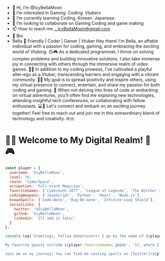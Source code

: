- 👋 Hi, I’m @IcyBellaMoon
- 👀 I’m interested in Gaming. Coding. Vtubers
- 🌱 I’m currently learning Coding. Korean. Japanese.
- 💞️ I’m looking to collaborate on Gaming Coding and game making
- 📫 How to reach me ...IcyBellaMoon@gmail.com
- 👀 Bio
- Bella 🌟
Friendly | Coder | Gamer | Vtuber
Hey there! I'm Bella, an affable individual with a passion for coding, gaming, and embracing the exciting world of Vtubing. 😊🎮 As a dedicated programmer, I thrive on solving complex problems and building innovative solutions. I also take immense joy in connecting with others through the immersive realm of video games. 🚀🎉
In addition to my coding prowess, I've cultivated a playful alter-ego as a Vtuber, transcending barriers and engaging with a vibrant community. 💃✨ My goal is to spread positivity and inspire others, using my virtual presence to connect, entertain, and share my passion for both coding and gaming. 🌟
When not delving into lines of code or embarking on virtual adventures, you'll often find me exploring new technologies, attending insightful tech conferences, or collaborating with fellow enthusiasts. 💻🚀
Let's connect and embark on an exciting journey together! Feel free to reach out and join me in this extraordinary blend of technology and creativity. 🌐✉️

<!---
IcyBellaMoon/IcyBellaMoon is a ✨ special ✨ repository because its `README.md` (this file) appears on your GitHub profile.
You can click the Preview link to take a look at your changes.
--->
# 👾🚀 Welcome to My Digital Realm! 🚀🎮

```javascript
const player = {
  username: 'IcyBellaMoon',
  level: 30,
  realm: 'CyberSpace',
  occupation: 'Full-stack Magician',
  favoriteGames: ['Cyberpunk 2077', 'League of Legends', 'The Witcher 3'],
  codingWeapons: ['JavaScript', 'Python', 'React', 'Node.js'],
  knownSpells: ['Code-Warp', 'Bug-Be-Gone', 'Infinite-Loop Shield'],
  socialLinks: {
    twitter: '@IcyBellaMoon',
    github: 'IcyBellaMoon',
    linkedin: 'Ill add it later'
  }
};

console.log(`Greetings, fellow adventurers! I go by the name of ${player.username}, a Level ${player.level} sorcerer hailing from the mystical realm of ${player.realm}. By day, I'm a ${player.occupation}, weaving spells in the form of code to shape digital worlds.

My favorite quests include ${player.favoriteGames.join(', ')}, where I immerse myself in epic stories and conquer virtual realms. In the coding arena, I wield powerful languages like ${player.codingWeapons.join(', ')} and cast spells such as ${player.knownSpells.join(', ')} to create enchanted software.

Join me on my journey! You can find me casting spells on [Twitter](${player.socialLinks.twitter}), mastering arcane knowledge on [GitHub](${player.socialLinks.github}), and connecting with fellow adventurers on [LinkedIn](${player.socialLinks.linkedin}).`);
